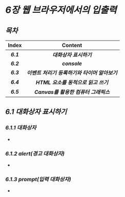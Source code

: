 # _6장 웹 브라우저에서의 입출력_

## _목차_

|   Index   |                    Content                     |
| :-------: | :--------------------------------------------: |
| ***6.1*** |            ***대화상자 표시하기***             |
| ***6.2*** |                 ***console***                  |
| ***6.3*** | ***이벤트 처리기 등록하기와 타이머 알아보기*** |
| ***6.4*** |      ***HTML 요소를 동적으로 읽고 쓰기***      |
| ***6.5*** |     ***Canvas를 활용한 컴퓨터 그래픽스***      |



## _6.1 대화상자 표시하기_

### _6.1.1 대화상자_

- 

### _6.1.2 alert(경고 대화상자)_

- 

### _6.1.3 prompt(입력 대화상자)_

- 